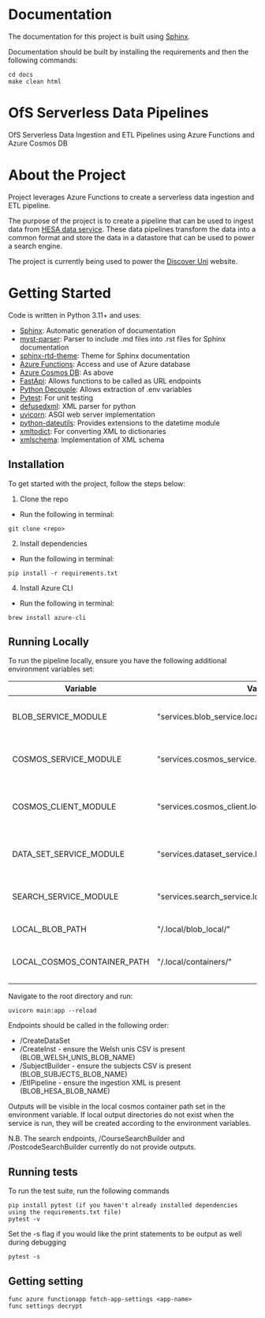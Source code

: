 Documentation
=============
The documentation for this project is built using [Sphinx](#getting-started).

Documentation should be built by installing the requirements and then the following commands:

```
cd docs
make clean html
```

OfS Serverless Data Pipelines
=============================
OfS Serverless Data Ingestion and ETL Pipelines using Azure Functions and Azure Cosmos DB

About the Project
=================

Project leverages Azure Functions to create a serverless data ingestion and ETL pipeline.

The purpose of the project is to create a pipeline that can be used to ingest data from
[HESA data service](https://www.hesa.ac.uk/data-and-analysis/students).
These data pipelines transform the data into a common format and store the data in a datastore that can be used to
power a search engine.

The project is currently being used to power the [Discover Uni](https://discoveruni.gov.uk/) website.

Getting Started
===============

Code is written in Python 3.11+ and uses:

- [Sphinx](https://www.sphinx-doc.org/en/master/): Automatic generation of documentation
- [myst-parser](https://myst-parser.readthedocs.io/en/latest/): Parser to include .md files into .rst files for Sphinx documentation
- [sphinx-rtd-theme](https://pypi.org/project/sphinx-rtd-theme/): Theme for Sphinx documentation
- [Azure Functions](https://docs.microsoft.com/en-us/azure/azure-functions/): Access and use of Azure database
- [Azure Cosmos DB](https://docs.microsoft.com/en-us/azure/cosmos-db/): As above
- [FastApi](https://fastapi.tiangolo.com): Allows functions to be called as URL endpoints
- [Python Decouple](https://pypi.org/project/python-decouple/): Allows extraction of .env variables
- [Pytest](https://docs.pytest.org/en/6.2.x/): For unit testing
- [defusedxml](https://pypi.org/project/defusedxml/): XML parser for python
- [uvicorn](https://www.uvicorn.org): ASGI web server implementation
- [python-dateutils](https://pypi.org/project/python-dateutil/): Provides extensions to the datetime module
- [xmltodict](https://pypi.org/project/xmltodict/): For converting XML to dictionaries
- [xmlschema](https://pypi.org/project/xmlschema/): Implementation of XML schema


Installation
------------

To get started with the project, follow the steps below:

1) Clone the repo

* Run the following in terminal:

```
git clone <repo>
```

2) Install dependencies

* Run the following in terminal:

```
pip install -r requirements.txt
```

4) Install Azure CLI

* Run the following in terminal:
```
brew install azure-cli
```

Running Locally
---------------

To run the pipeline locally, ensure you have the following additional environment variables set:

| Variable                    | Value                                                | Description                                  |
|-----------------------------|------------------------------------------------------|----------------------------------------------|
| BLOB_SERVICE_MODULE         | "services.blob_service.local.BlobServiceLocal"       | Blob service, set to local subclass          |
| COSMOS_SERVICE_MODULE       | "services.cosmos_service.local.CosmosServiceLocal"   | Cosmos service, set to local subclass        |
| COSMOS_CLIENT_MODULE        | "services.cosmos_client.local.CosmosClientLocal"     | Cosmos client service, set to local subclass |
| DATA_SET_SERVICE_MODULE     | "services.dataset_service.local.DataSetServiceLocal" | Dataset service, set to local subclass       |
| SEARCH_SERVICE_MODULE       | "services.search_service.local.SearchServiceLocal"   | Search service, set to local subclass        |
| LOCAL_BLOB_PATH             | "/.local/blob_local/"                                | Path to local blobs                          | 
| LOCAL_COSMOS_CONTAINER_PATH | "/.local/containers/"                                | Path to local cosmos containers              |

Navigate to the root directory and run:

`uvicorn main:app --reload`

Endpoints should be called in the following order:

- /CreateDataSet
- /CreateInst - ensure the Welsh unis CSV is present (BLOB_WELSH_UNIS_BLOB_NAME)
- /SubjectBuilder - ensure the subjects CSV is present (BLOB_SUBJECTS_BLOB_NAME)
- /EtlPipeline - ensure the ingestion XML is present (BLOB_HESA_BLOB_NAME)

Outputs will be visible in the local cosmos container path
set in the environment variable. If local output directories do not exist when the service is run,
they will be created according to the environment variables.

N.B. The search endpoints, /CourseSearchBuilder and /PostcodeSearchBuilder
currently do not provide outputs.

Running tests
-------------

To run the test suite, run the following commands

```
pip install pytest (if you haven't already installed dependencies using the requirements.txt file)
pytest -v
```

Set the -s flag if you would like the print statements to be output as well during debugging

```
pytest -s
```

Getting setting
----------------

```
func azure functionapp fetch-app-settings <app-name>
func settings decrypt
```


